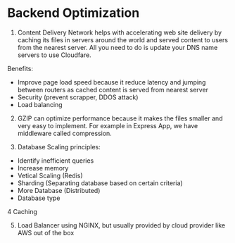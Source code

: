 # Backend Optimization

1. Content Delivery Network helps with accelerating web site delivery by caching its files in servers around the world and served content to users from the nearest server. All you need to do is update your DNS name servers to use Cloudfare. 

Benefits:

* Improve page load speed because it reduce latency and jumping between routers as cached content is served from nearest server
* Security \(prevent scrapper, DDOS attack\)
* Load balancing

2. GZIP can optimize performance because it makes the files smaller and very easy to implement. For example in Express App, we have middleware called compression.

3. Database Scaling principles:

* Identify inefficient queries
* Increase memory
* Vetical Scaling \(Redis\)
* Sharding \(Separating database based on certain criteria\)
* More Database \(Distributed\)
* Database type

4 Caching

5. Load Balancer using NGINX, but usually provided by cloud provider like AWS out of the box

